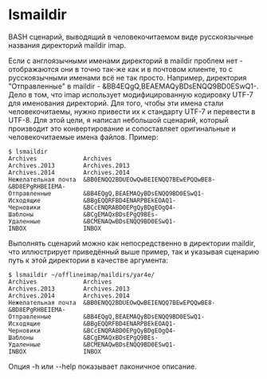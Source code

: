 # lsmaildir
BASH сценарий, выводящий в человекочитаемом виде русскоязычные названия директорий maildir imap.

Если с англоязычными именами директорий в maildir проблем нет - отображаются они в точно так-же как и в почтовом клиенте, то с русскоязычными именами всё не так просто. Например, директория "Отправленные" в maildir -  &BB4EQgQ,BEAEMAQyBDsENQQ9BD0ESwQ1-. Дело в том, что imap использует модифицированную кодировку UTF-7 для именования директорий. Для того, чтобы эти имена стали человекочитаемы, нужно привести их к стандарту UTF-7 и перевести в UTF-8. Для этой цели, я написал небольшой сценарий, который производит это конвертирование и сопоставляет оригинальные и человекочитаемые имена файлов. Пример:

    $ lsmaildir
    Archives             Archives
    Archives.2013        Archives.2013
    Archives.2014        Archives.2014
    Нежелательная почта  &BB0ENQQ2BDUEOwQwBEIENQQ7BEwEPQQwBE8- &BD8EPgRHBEIEMA-
    Отправленные         &BB4EQgQ,BEAEMAQyBDsENQQ9BD0ESwQ1-
    Исходящие            &BBgEQQRFBD4ENARPBEkEOAQ1-
    Черновики            &BCcENQRABD0EPgQyBDgEOgQ4-
    Шаблоны              &BCgEMAQxBDsEPgQ9BEs-
    Удаленные            &BCMENAQwBDsENQQ9BD0ESwQ1-
    INBOX                INBOX

Выполнять сценарий можно как непосредственно в директории maildir, что иллюстрирует приведённый выше пример, так и указывая сценарию путь к этой директории в качестве аргумента:

    $ lsmaildir ~/offlineimap/maildirs/yar4e/
    Archives             Archives
    Archives.2013        Archives.2013
    Archives.2014        Archives.2014
    Нежелательная почта  &BB0ENQQ2BDUEOwQwBEIENQQ7BEwEPQQwBE8- &BD8EPgRHBEIEMA-
    Отправленные         &BB4EQgQ,BEAEMAQyBDsENQQ9BD0ESwQ1-
    Исходящие            &BBgEQQRFBD4ENARPBEkEOAQ1-
    Черновики            &BCcENQRABD0EPgQyBDgEOgQ4-
    Шаблоны              &BCgEMAQxBDsEPgQ9BEs-
    Удаленные            &BCMENAQwBDsENQQ9BD0ESwQ1-
    INBOX                INBOX

Опция -h или --help показывает лаконичное описание. 
